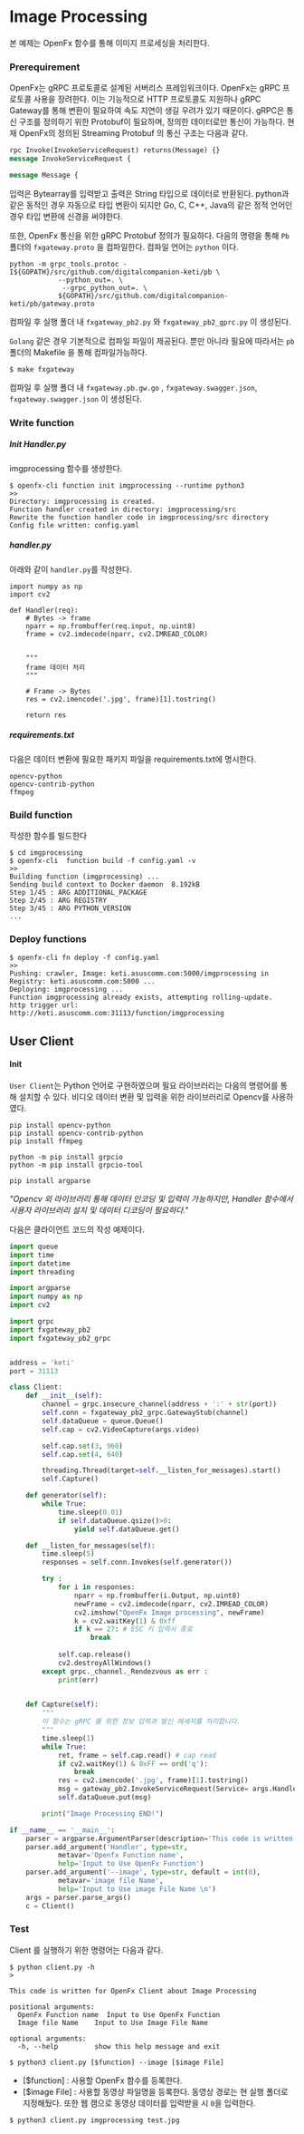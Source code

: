 # Image Processing 

본 예제는 OpenFx 함수를 통해 이미지 프로세싱을 처리한다.



### Prerequirement

OpenFx는 gRPC 프로토콜로 설계된 서버리스 프레임워크이다. OpenFx는 gRPC 프로토콜 사용을 장려한다. 이는 기능적으로 HTTP 프로토콜도 지원하나 gRPC Gateway를 통해 변환이 필요하여 속도 지연이 생길 우려가 있기 때문이다.  gRPC은 통신 구조를 정의하기 위한 Protobuf이 필요하며, 정의한 데이터로만 통신이 가능하다. 현재 OpenFx의 정의된 Streaming Protobuf 의 통신 구조는 다음과 같다.

```protobuf
rpc Invoke(InvokeServiceRequest) returns(Message) {} 
message InvokeServiceRequest {                                                             string Service = 1;                                                                       bytes Input = 2;                                                                       }     

message Message {                                                                           string Msg = 1;                                                                         }     
```

입력은 Bytearray를 입력받고 출력은 String 타입으로 데이터로 반환된다. python과 같은 동적인 경우 자동으로 타입 변환이 되지만 Go, C, C++, Java의 같은 정적 언어인 경우 타입 변환에 신경을 써야한다.



또한, OpenFx 통신을 위한 gRPC Protobuf 정의가 필요하다. 다음의 명령을 통해 `Pb` 폴더의 `fxgateway.proto` 을 컴파일한다. 컴파일 언어는 `python` 이다.

```
python -m grpc_tools.protoc -I${GOPATH}/src/github.com/digitalcompanion-keti/pb \ 
            --python_out=. \
             --grpc_python_out=. \
            ${GOPATH}/src/github.com/digitalcompanion-keti/pb/gateway.proto
```

컴파일 후 실행 폴더 내 `fxgateway_pb2.py` 와 `fxgateway_pb2_gprc.py` 이 생성된다.



`Golang` 같은 경우 기본적으로 컴파일 파일이 제공된다.  뿐만 아니라 필요에 따라서는 `pb` 폴더의 Makefile 을 통해 컴파일가능하다.

```
$ make fxgateway
```

컴파일 후 실행 폴더 내 `fxgateway.pb.gw.go` , `fxgateway.swagger.json`,  `fxgateway.swagger.json` 이 생성된다. 





### Write function

##### Init Handler.py 

imgprocessing 함수를 생성한다.

```
$ openfx-cli function init imgprocessing --runtime python3
>>
Directory: imgprocessing is created.
Function handler created in directory: imgprocessing/src
Rewrite the function handler code in imgprocessing/src directory
Config file written: config.yaml
```



##### handler.py

아래와 같이 `handler.py`를 작성한다.

```
import numpy as np 
import cv2 

def Handler(req):
    # Bytes -> frame 
    nparr = np.frombuffer(req.input, np.uint8)
    frame = cv2.imdecode(nparr, cv2.IMREAD_COLOR)

    
    """
    frame 데이터 처리 
    """

    # Frame -> Bytes
    res = cv2.imencode('.jpg', frame)[1].tostring()

    return res
```

##### requirements.txt

다음은 데이터 변환에 필요한 패키지 파일을 requirements.txt에 명시한다.

```
opencv-python
opencv-contrib-python
ffmpeg
```



### Build function

작성한 함수를 빌드한다

```
$ cd imgprocessing
$ openfx-cli  function build -f config.yaml -v
>>
Building function (imgprocessing) ...
Sending build context to Docker daemon  8.192kB
Step 1/45 : ARG ADDITIONAL_PACKAGE
Step 2/45 : ARG REGISTRY
Step 3/45 : ARG PYTHON_VERSION
...
```

### Deploy functions

```
$ openfx-cli fn deploy -f config.yaml 
>>
Pushing: crawler, Image: keti.asuscomm.com:5000/imgprocessing in Registry: keti.asuscomm.com:5000 ...
Deploying: imgprocessing ...
Function imgprocessing already exists, attempting rolling-update.
http trigger url: http://keti.asuscomm.com:31113/function/imgprocessing
```



## User Client

#### Init

`User Client`는 Python 언어로 구현하였으며 필요 라이브러리는 다음의 명령어를 통해 설치할 수 있다. 비디오 데이터 변환 및 입력을 위한 라이브러리로 Opencv를 사용하였다.

```
pip install opencv-python
pip install opencv-contrib-python
pip install ffmpeg 

python -m pip install grpcio
python -m pip install grpcio-tool

pip install argparse
```

*"Opencv 외 라이브러리 통해 데이터 인코딩 및 입력이 가능하지만, Handler 함수에서 사용자 라이브러리 설치 및 데이터 디코딩이 필요하다."*



다음은 클라이언트 코드의 작성 예제이다.

```python
import queue
import time
import datetime 
import threading

import argparse 
import numpy as np 
import cv2 

import grpc
import fxgateway_pb2
import fxgateway_pb2_grpc


address = 'keti'
port = 31113

class Client:
    def __init__(self):
        channel = grpc.insecure_channel(address + ':' + str(port))
        self.conn = fxgateway_pb2_grpc.GatewayStub(channel)
        self.dataQueue = queue.Queue()
        self.cap = cv2.VideoCapture(args.video)  

        self.cap.set(3, 960) 
        self.cap.set(4, 640) 

        threading.Thread(target=self.__listen_for_messages).start()
        self.Capture()

    def generator(self):
        while True:
            time.sleep(0.01)
            if self.dataQueue.qsize()>0:
                yield self.dataQueue.get()

    def __listen_for_messages(self):
        time.sleep(5)
        responses = self.conn.Invokes(self.generator())

        try :
            for i in responses:
                nparr = np.frombuffer(i.Output, np.uint8)
                newFrame = cv2.imdecode(nparr, cv2.IMREAD_COLOR)
                cv2.imshow("OpenFx Image processing", newFrame)
                k = cv2.waitKey(1) & 0xff 
                if k == 27: # ESC 키 입력시 종료 
                    break 
                    
            self.cap.release()  
            cv2.destroyAllWindows()     
        except grpc._channel._Rendezvous as err :
            print(err)   
            

    def Capture(self): 
        """
        이 함수는 gRPC 를 위한 정보 입력과 발신 메세지를 처리합니다. 
        """
        time.sleep(1)
        while True:
            ret, frame = self.cap.read() # cap read 
            if cv2.waitKey(1) & 0xFF == ord('q'): 
                break
            res = cv2.imencode('.jpg', frame)[1].tostring()
            msg = gateway_pb2.InvokeServiceRequest(Service= args.Handler, Input=res)
            self.dataQueue.put(msg)

        print("Image Processing END!")

if __name__ == '__main__':
    parser = argparse.ArgumentParser(description='This code is written for OpenFx Client about Image Processing')
    parser.add_argument('Handler', type=str,
            metavar='Openfx Function name',
			help='Input to Use OpenFx Function')
    parser.add_argument('--image', type=str, default = int(0),
            metavar='image file Name',
            help='Input to Use image File Name \n')
    args = parser.parse_args()
    c = Client()
```





### Test

Client 를 실행하기 위한 명령어는 다음과 같다.

```
$ python client.py -h
> 

This code is written for OpenFx Client about Image Processing

positional arguments:
  OpenFx Function name  Input to Use OpenFx Function
  Image file Name    Input to Use Image File Name 

optional arguments:
  -h, --help         show this help message and exit
  
$ python3 client.py [$function] --image [$image File]
```

- [$function] : 사용할 OpenFx 함수를 등록한다.
- [$image File] : 사용할 동영상 파일명을 등록한다. 동영상 경로는 현 실행 폴더로 지정해뒀다. 또한 웹 캠으로 동영상 데이터를 입력받을 시 `0`을 입력한다.



```
$ python3 client.py imgprocessing test.jpg
```



